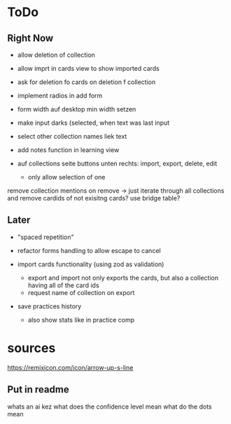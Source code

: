 # ToDo

## Right Now

- allow deletion of collection
- allow imprt in cards view to show imported cards
- ask for deletion fo cards on deletion f collection
- implement radios in add form
- form width auf desktop min width setzen

- make input darks (selected, when text was last input

- select other collection names liek text

- add notes function in learning view
- auf collections seite buttons unten rechts: import, export, delete, edit
  - only allow selection of one

remove collection mentions on remove -> just iterate through all collections and remove cardids of not exisitng cards? use bridge table?

## Later

- "spaced repetition"

- refactor forms handling to allow escape to cancel
- import cards functionality (using zod as validation)
  - export and import not only exports the cards, but also a collection having all of the card ids
  - request name of collection on export

- save practices history
  - also show stats like in practice comp

# sources

https://remixicon.com/icon/arrow-up-s-line

## Put in readme

whats an ai kez
what does the confidence level mean
what do the dots mean
